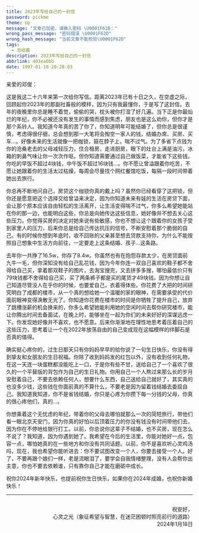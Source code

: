 ```yaml
---
title: 2023年写给自己的一封信
password: pickme
theme: Up
message: "文章已加密，请输入密码 \U0001F61B："
wrong_pass_message: "密码错误 \U0001F62D"
wrong_hash_message: "当前文章不能校验\U0001F62D"
tags:
  - 总结篇
description: 2023年写给自己的一封信
abbrlink: 401ea0bb
date: 1997-01-18 20:28:03
---
```


亲爱的邓俊：

​		这是我这二十六年来第一次给你写信。距离2023年已有十日之久，在空虚之际，回顾起你2023年的那副社畜般的模样，因为只有我最懂你，于是写了这封信。去年的夜晚里你总是睡不着觉，偷偷的哭，枕头被你打湿了好几遍。当下正是你最灿烂的年纪，你不必被还没有发生的事情而感到焦虑，朋友也是这么劝你，但你才是那个系铃人。我知道今年真的苦了你了，你知道明年可能结婚了，但你总是很谨慎，考虑得很仔细，总会想到那一大笔将会掏空一家人的钱，结婚办席、买房、买车...。好像未来的生活就像一把枷锁，箍在脖子上，喘不过气。为了多省下点钱为你的沧桑老去的父母减轻压力，住合租房，走进厨房，眼下的灶台上满是油污，冰箱的刺鼻气味让你一次次作呕。但你知道需要通过自己做饭菜，才能省下这些钱。你吃的早饭不超过4块钱，中午饭不超过16块钱...。你不愿让曾溢跟着你吃苦，不愿让她跟着你的生活太过枯燥，每周会尽量找个网红餐馆吃饭，每隔一段时间带着她出去旅行。

​		你总再不断地问自己，房贷这个枷锁你真的戴上吗？虽然你已经看穿了这把锁，但你还是愿意把这个选择交给曾溢来决定，因为你知道未来有娃的生活在房贷下面，会让那个原本应该自由轻松的生活离开，让生活变得喘不过气，你多么希望她能站在你的那一边，也能明白这些，你总是向她传达这些信息，她好像并不想去关心这些压力。你觉得买房的决定对她来说有些敏感，你也不想让这个跟着你的女孩子受到家里人的压力，后来你总是给自己传达抗压的信号，不断安慰着那个脆弱的自己。有的时候你想到年底时，收不回账的父亲甚至想去贷款支持你，为什么不能按照自己想象中生活方向前往，一定要走上这条结婚、孩子...这条路。

​		去年你一共挣了16.5w，你存了8.4w。你虽然也有在抱怨存款太少，在房贷面前九牛一毛，但你深知没有给自己乱花钱，因为今年你连一双自己喜欢的鞋子都不舍得给自己买，拿着那双鞋子的图片，去淘宝搜完，又去拼多多搜，哪怕最低价只有79块钱都不舍得给自己买，买了两条裤子都是买的尾货才49块钱。因为你想让自己知道尽管没人在乎你的时候，也要爱自己，衣着得体些。你花费了大把的时间研究明白了成都的楼市，从一个真的想给她一个温暖的家的眼神，在需要承受的代价面前眼神变得涣散无光了。你知道你花费在楼市的时间是你牺牲了提升自己，放弃了跳槽涨薪的机会换来的，你多么希望她能利用她的空闲时间去帮你研究楼市，能让你腾出时间去备面试，在晚上时，能够坐在一起为你们的未来好好的深谋远虑一下。你发现她好像并不喜欢，也不愿意。后来你渐渐地在理性地思考着压着自己的这些压力，思考着让一个在2022年放荡自由的自己变成现在这幅模样的绊脚石是否真的值得。

​		确实挺心疼你的，过生日那天只有你妈妈早早的给你说了一句生日快乐，你没有得到挚友和女朋友的生日祝福。你除了收到妈妈发的红包以外，没有收到任何礼物，在这一天连一块蛋糕都没能吃上一口，于是你有些不甘，送给自己了一个喜欢了很久的一个平替版的背包作为自己的生日礼物。你用自己一个人熬过来那么长的岁月安慰着自己，不要去依赖任何人，想要什么东西，自己送给自己就好了，其实真的也没多少钱，这些钱在你面前真的不算什么，不要老是因为留着钱结婚去委屈自己。我知道我知道，你不是省钱结婚，你只是心疼为你攒下每一分钱的父母，你真的很心疼他们，真的...。

​		你想乘着这个无忧虑的年纪，带着你的父母去哪怕就那么一次的简短旅行，带他们看一眼北京天安门，因为你真的好怕以后顶着压力的你没有钱没有时间带他们去，因为你在不停地给银行打工。以前，你总说你这辈子不结婚，也不买房，现在怎么不说了？我知道，因为你遇到她了。我希望在今后的生活里，你能对她好一点，包容一点，哪怕她真的在一些地方和你没有共同话题。以前，你不是喜欢听心灵鸡汤吗，现在，我也希望你能听进去：你不要试图改变一个人，你要去接受一个人。好了，不要再跟个娘们一样，老是流眼泪了，要学会自我情绪整理，没有人会帮你出主意，你也不要去依赖谁，只有靠你自己才能在磨砺中成长。

​		祝你2024年新年快乐，也提前祝你生日快乐，如果你在2024年成婚，也祝你新婚快乐！

---

<div style=' text-align: right;margin-top: 2em;'>
祝安好，<br/>
心灵之光（象征希望与智慧，在迷茫困顿时照亮前行的道路）<br/>
2024年1月18日<br/>
</div>
